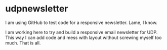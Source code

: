 udpnewsletter
=============

I am using GitHub to test code for a responsive newsletter. Lame, I know.

I am working here to try and build a responsive email newsletter for UDP. This way I can add code and mess with layout without screwing myself too much.
That is all.
